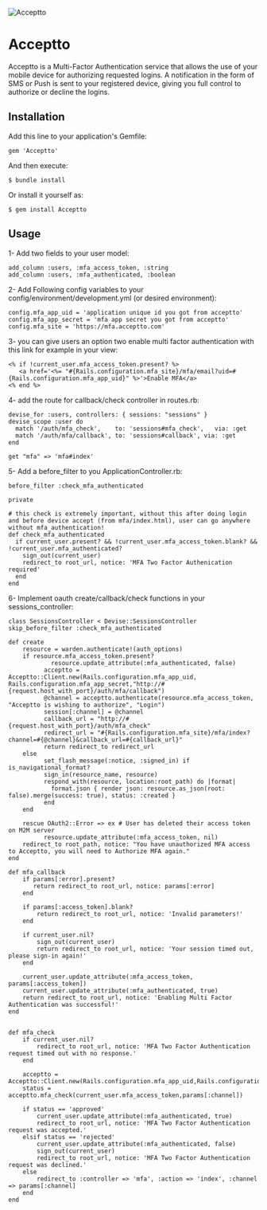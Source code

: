 ![Acceptto](/Acceptto.png "Acceptto")

# Acceptto
Acceptto is a Multi-Factor Authentication service that allows the use of your mobile device for authorizing requested logins. A notification in the form of SMS or Push is sent to your registered device, giving you full control to authorize or decline the logins.

## Installation

Add this line to your application's Gemfile:

    gem 'Acceptto'

And then execute:

    $ bundle install

Or install it yourself as:

    $ gem install Acceptto

## Usage

1- Add two fields to your user model:

    add_column :users, :mfa_access_token, :string
    add_column :users, :mfa_authenticated, :boolean

2- Add Following config variables to your config/environment/development.yml (or desired environment):

    config.mfa_app_uid = 'application unique id you got from acceptto'
    config.mfa_app_secret = 'mfa app secret you got from acceptto'
    config.mfa_site = 'https://mfa.acceptto.com'

3- you can give users an option two enable multi factor authentication with this link for example in your view:

    <% if !current_user.mfa_access_token.present? %>
       <a href='<%= "#{Rails.configuration.mfa_site}/mfa/email?uid=#{Rails.configuration.mfa_app_uid}" %>'>Enable MFA</a>
    <% end %>

4- add the route for callback/check controller in routes.rb:

    devise_for :users, controllers: { sessions: "sessions" }
    devise_scope :user do
      match '/auth/mfa_check',    to: 'sessions#mfa_check',   via: :get
      match '/auth/mfa/callback', to: 'sessions#callback', via: :get
    end

    get "mfa" => 'mfa#index'

5- Add a before_filter to you ApplicationController.rb:

    before_filter :check_mfa_authenticated

    private

    # this check is extremely important, without this after doing login and before device accept (from mfa/index.html), user can go anywhere without mfa_authentication!
    def check_mfa_authenticated
      if current_user.present? && !current_user.mfa_access_token.blank? && !current_user.mfa_authenticated?
        sign_out(current_user)
        redirect_to root_url, notice: 'MFA Two Factor Authenication required'
      end
    end


6- Implement oauth create/callback/check functions in your sessions_controller:

    class SessionsController < Devise::SessionsController
    skip_before_filter :check_mfa_authenticated

    def create
        resource = warden.authenticate!(auth_options)
        if resource.mfa_access_token.present?
        	    resource.update_attribute(:mfa_authenticated, false)
              acceptto = Acceptto::Client.new(Rails.configuration.mfa_app_uid, Rails.configuration.mfa_app_secret,"http://#{request.host_with_port}/auth/mfa/callback")
              @channel = acceptto.authenticate(resource.mfa_access_token, "Acceptto is wishing to authorize", "Login")
              session[:channel] = @channel
              callback_url = "http://#{request.host_with_port}/auth/mfa_check"
              redirect_url = "#{Rails.configuration.mfa_site}/mfa/index?channel=#{@channel}&callback_url=#{callback_url}"
              return redirect_to redirect_url
        else
              set_flash_message(:notice, :signed_in) if is_navigational_format?
              sign_in(resource_name, resource)
              respond_with(resource, location:root_path) do |format|
                format.json { render json: resource.as_json(root: false).merge(success: true), status: :created }
              end
        end
        
        rescue OAuth2::Error => ex # User has deleted their access token on M2M server
        	  resource.update_attribute(:mfa_access_token, nil)
        redirect_to root_path, notice: "You have unauthorized MFA access to Acceptto, you will need to Authorize MFA again."
    end

    def mfa_callback
        if params[:error].present?
           return redirect_to root_url, notice: params[:error]
        end
        
        if params[:access_token].blank?
        	return redirect_to root_url, notice: 'Invalid parameters!'
        end
        
        if current_user.nil?
            sign_out(current_user)
            return redirect_to root_url, notice: 'Your session timed out, please sign-in again!'
        end
            
        current_user.update_attribute(:mfa_access_token, params[:access_token])
        current_user.update_attribute(:mfa_authenticated, true)
        return redirect_to root_url, notice: 'Enabling Multi Factor Authentication was successful!'
    end


    def mfa_check
        if current_user.nil?
            redirect_to root_url, notice: 'MFA Two Factor Authentication request timed out with no response.'
        end

        acceptto = Acceptto::Client.new(Rails.configuration.mfa_app_uid,Rails.configuration.mfa_app_secret,Rails.configuration.mfa_call_back_url)
        status = acceptto.mfa_check(current_user.mfa_access_token,params[:channel])

        if status == 'approved'
            current_user.update_attribute(:mfa_authenticated, true)
            redirect_to root_url, notice: 'MFA Two Factor Authentication request was accepted.'
        elsif status == 'rejected'
            current_user.update_attribute(:mfa_authenticated, false)
            sign_out(current_user)
            redirect_to root_url, notice: 'MFA Two Factor Authentication request was declined.'
        else
            redirect_to :controller => 'mfa', :action => 'index', :channel => params[:channel]
        end
    end

